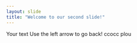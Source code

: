 ```yaml
---
layout: slide
title: "Welcome to our second slide!"
---
```

Your text
Use the left arrow to go back!
ccocc
plou
